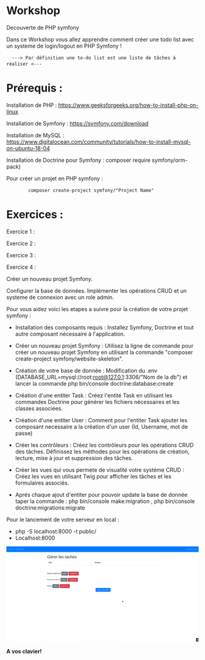 # Workshop
Decouverte de PHP symfony

Dans ce Workshop vous allez apprendre comment créer une todo list avec un systeme de login/logout en PHP Symfony !

      ---> Par définition une to-do list est une liste de tâches à réaliser <---

# Prérequis :

Installation de PHP : https://www.geeksforgeeks.org/how-to-install-php-on-linux

Installation de Symfony : https://symfony.com/download

Installation de MySQL : https://www.digitalocean.com/community/tutorials/how-to-install-mysql-on-ubuntu-18-04 

Installation de Doctrine pour Symfony : composer require symfony/orm-pack)

Pour créer un projet en PHP symfony :
      
            composer create-project symfony/"Project Name"

# Exercices :

Exercice 1 :

Exercice 2 :

Exercice 3 :

Exercice 4 :

      
Créer un nouveau projet Symfony.

Configurer la base de données.
Implémenter les opérations CRUD et un systeme de connexion avec un role admin.

Pour vous aidez voici les etapes a suivre pour la création de votre projet symfony : 

- Installation des composants requis : Installez Symfony, Doctrine et tout autre composant nécessaire à l'application.
 
- Créer un nouveau projet Symfony : Utilisez la ligne de commande pour créer un nouveau projet Symfony en utilisant la commande "composer create-project symfony/website-skeleton".

- Création de votre base de donnée : Modification du .env (DATABASE_URL=mysql://root:root@127.0.1:3306/"Nom de la db") et lancer la commande php bin/console doctrine:database:create

- Création d'une entiter Task : Créez l'entité Task en utilisant les commandes Doctrine pour générer les fichiers nécessaires et les classes associées.

- Création d'une entiter User : Comment pour l'entiter Task ajouter les composant necessaire a la création d'un user (Id, Username, mot de passe)

- Créer les contrôleurs : Créez les contrôleurs pour les opérations CRUD des tâches. Définissez les méthodes pour les opérations de création, lecture, mise à jour et suppression des tâches.

- Créer les vues qui vous permete de visualité votre systéme CRUD : Créez les vues en utilisant Twig pour afficher les tâches et les formulaires associés.

- Aprés chaque ajout d'entiter pour pouvoir update la base de donnée taper la commande : php bin/console make:migration , php bin/console doctrine:migrations:migrate

Pour le lancement de votre serveur en local : 
- php -S localhost:8000 -t public/
- Localhost:8000

![Screenshot](CRUD.png)

**A vos clavier!**
